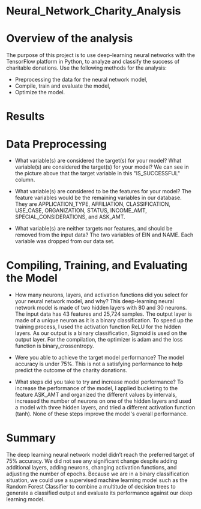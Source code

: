 # Neural_Network_Charity_Analysis

# Overview of the analysis
The purpose of this project is to use deep-learning neural networks with the TensorFlow platform in Python, to analyze and classify the success of charitable donations.
Use the following methods for the analysis:

* Preprocessing the data for the neural network model,
* Compile, train and evaluate the model,
* Optimize the model.
# Results

# Data Preprocessing
* What variable(s) are considered the target(s) for your model?
What variable(s) are considered the target(s) for your model? We can see in the picture above that the target variable in this "IS_SUCCESSFUL" column.

* What variable(s) are considered to be the features for your model?
The feature variables would be the remaining variables in our database. They are APPLICATION_TYPE, AFFILIATION, CLASSIFICATION, USE_CASE, ORGANIZATION, STATUS, INCOME_AMT, SPECIAL_CONSIDERATIONS, and ASK_AMT.

* What variable(s) are neither targets nor features, and should be removed from the input data?
The two variables of EIN and NAME. Each variable was dropped from our data set.

# Compiling, Training, and Evaluating the Model
* How many neurons, layers, and activation functions did you select for your neural network model, and why?
This deep-learning neural network model is made of two hidden layers with 80 and 30 neurons. The input data has 43 features and 25,724 samples.
The output layer is made of a unique neuron as it is a binary classification.
To speed up the training process, I used the activation function ReLU for the hidden layers. As our output is a binary classification, Sigmoid is used on the output layer. For the compilation, the optimizer is adam and the loss function is binary_crossentropy.

* Were you able to achieve the target model performance?
The model accuracy is under 75%. This is not a satisfying performance to help predict the outcome of the charity donations.

* What steps did you take to try and increase model performance?
To increase the performance of the model, I applied bucketing to the feature ASK_AMT and organized the different values by intervals, increased the number of neurons on one of the hidden layers and used a model with three hidden layers, and tried a different activation function (tanh). None of these steps improve the model's overall performance.

# Summary

The deep learning neural network model didn’t reach the preferred target of 75% accuracy. We did not see any significant change despite adding additional layers, adding neurons, changing activation functions, and adjusting the number of epochs.
Because we are in a binary classification situation, we could use a supervised machine learning model such as the Random Forest Classifier to combine a multitude of decision trees to generate a classified output and evaluate its performance against our deep learning model.
